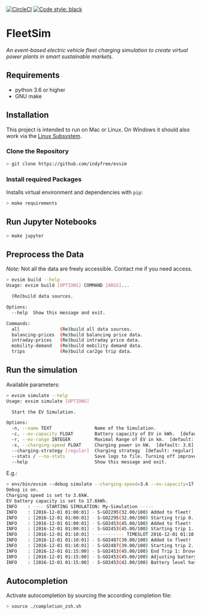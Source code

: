 [![CircleCI](https://circleci.com/gh/indyfree/FleetSim.svg?style=svg)](https://circleci.com/gh/indyfree/FleetSim) [![Code style: black](https://img.shields.io/badge/code%20style-black-000000.svg)](https://github.com/ambv/black)
# FleetSim 
_An event-based electric vehicle fleet charging simulation to create virtual power plants in smart sustainable markets._
## Requirements
- python 3.6 or higher
- GNU make

## Installation

This project is intended to run on Mac or Linux.
On Windows it should also work via the [Linux Subsystem](https://docs.microsoft.com/en-us/windows/wsl/install-win10).

### Clone the Repository

```bash
> git clone https://github.com/indyfree/evsim
```

### Install required Packages
Installs virtual environment and dependencies with `pip`:

```bash
> make requirements
```

## Run Jupyter Notebooks

``` bash
> make jupyter
```

## Preprocess the Data
*Note:* Not all the data are freely accessible. Contact me if you need access.

```bash
> evsim build --help
Usage: evsim build [OPTIONS] COMMAND [ARGS]...

  (Re)build data sources.

Options:
  --help  Show this message and exit.

Commands:
  all               (Re)build all data sources.
  balancing-prices  (Re)build balancing price data.
  intraday-prices   (Re)build intraday price data.
  mobility-demand   (Re)build mobility demand data.
  trips             (Re)build car2go trip data.
```


## Run the simulation
Available parameters:

```bash
> evsim simulate --help
Usage: evsim simulate [OPTIONS]

  Start the EV Simulation.

Options:
  -n, --name TEXT                Name of the Simulation.
  -c, --ev-capacity FLOAT        Battery capacity of EV in kWh.  [default: 17.6]
  -r, --ev-range INTEGER         Maximal Range of EV in km.  [default: 160]
  -s, --charging-speed FLOAT     Charging power in kW.  [default: 3.6]
  --charging-strategy [regular]  Charging strategy  [default: regular]
  --stats / --no-stats           Save logs to file. Turning off improves speed.
  --help                         Show this message and exit.
```

E.g.:

``` sh
> env/bin/evsim --debug simulate --charging-speed=3.6 --ev-capacity=17.6 --name=My-Simulation --charging-strategy=regular
Debug is on.
Charging speed is set to 3.6kW.
EV battery capacity is set to 17.6kWh.
INFO    : ---- STARTING SIMULATION: My-Simulation -----
INFO    : [2016-12-01 01:00:01] - S-GO2295(32.00/100) Added to fleet!
INFO    : [2016-12-01 01:00:01] - S-GO2295(32.00/100) Starting trip 0.
INFO    : [2016-12-01 01:00:01] - S-GO2453(45.00/100) Added to fleet!
INFO    : [2016-12-01 01:00:01] - S-GO2453(45.00/100) Starting trip 1.
INFO    : [2016-12-01 01:10:01] - ---------- TIMESLOT 2016-12-01 01:10:01 ----------
INFO    : [2016-12-01 01:10:01] - S-GO2487(39.00/100) Added to fleet!
INFO    : [2016-12-01 01:10:01] - S-GO2487(39.00/100) Starting trip 2.
INFO    : [2016-12-01 01:15:00] - S-GO2453(45.00/100) End Trip 1: Drove for 15.00 minutes and consumed 3% charge.
INFO    : [2016-12-01 01:15:00] - S-GO2453(45.00/100) Adjusting battery level...
INFO    : [2016-12-01 01:15:00] - S-GO2453(42.00/100) Battery level has been decreased by 3%.
```

## Autocompletion
Activate autocompletion by sourcing the according completion file:
```sh
> source ./completion_zsh.sh
```
